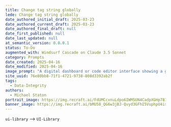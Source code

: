 ```yaml
---
title: Change tag string globally
lede: Change tag string globally
date_authored_initial_draft: 2025-03-23
date_authored_current_draft: 2025-03-23
date_authored_final_draft: null
date_first_published: null
date_last_updated: null
at_semantic_version: 0.0.0.1
status: To-Do
augmented_with: Windsurf Cascade on Claude 3.5 Sonnet
category: Prompts
date_created: 2025-04-16
date_modified: 2025-04-16
image_prompt: "A digital dashboard or code editor interface showing a global search and replace operation, with highlighted tag strings being updated across multiple files. The scene conveys automation, precision, and data integrity, with visual cues like checkmarks, code snippets, and a unified UI palette."
site_uuid: 76e80bb8-71f1-4721-9738-808d3392ab2f
tags:
  - Data-Integrity
authors:
  - Michael Staton
portrait_image: https://img.recraft.ai/FdUMCcxnuLdpo6IWM5UN4CadpXGHp781vBa_qE58vvY/rs:fit:1024:2048:0/raw:1/plain/abs://external/images/683044c6-8626-4bf0-8094-2f15eaae0be8
banner_image: https://img.recraft.ai/bMU58_QG6w3jBJ-Qvyd3GFhI5VuphpU4isVoOEtu0cY/rs:fit:2048:1024:0/raw:1/plain/abs://external/images/cc88b39b-5d6b-468c-bc14-7032f59838aa
---
```

`ui-library` --> `UI-Library`
